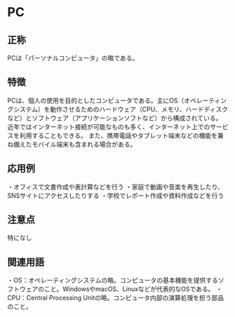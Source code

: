 

# PC
## 正称
PCは「パーソナルコンピュータ」の略である。

## 特徴
PCは、個人の使用を目的としたコンピュータである。主にOS（オペレーティングシステム）を動作させるためのハードウェア（CPU、メモリ、ハードディスクなど）とソフトウェア（アプリケーションソフトなど）から構成されている。
近年ではインターネット接続が可能なものも多く、インターネット上でのサービスを利用することもできる。
また、携帯電話やタブレット端末などの機能を兼ね備えたモバイル端末も含まれる場合がある。


## 応用例
・オフィスで文書作成や表計算などを行う
・家庭で動画や音楽を再生したり、SNSサイトにアクセスしたりする
・学校でレポート作成や資料作成などを行う


## 注意点
特になし


## 関連用語
・OS：オペレーティングシステムの略。コンピュータの基本機能を提供するソフトウェアのこと。WindowsやmacOS、Linuxなどが代表的なOSである。
・CPU：Central Processing Unitの略。コンピュータ内部の演算処理を担う部品のこと。